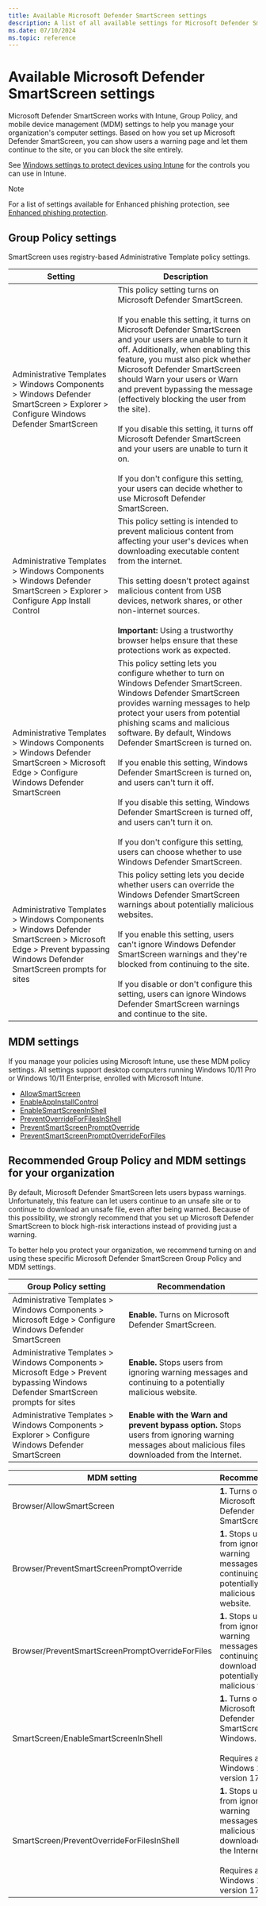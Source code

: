 ```yaml
---
title: Available Microsoft Defender SmartScreen settings
description: A list of all available settings for Microsoft Defender SmartScreen using Group Policy and mobile device management (MDM) settings.
ms.date: 07/10/2024
ms.topic: reference
---
```


# Available Microsoft Defender SmartScreen settings

Microsoft Defender SmartScreen works with Intune, Group Policy, and mobile device management (MDM) settings to help you manage your organization's computer settings. Based on how you set up Microsoft Defender SmartScreen, you can show users a warning page and let them continue to the site, or you can block the site entirely.

See [Windows settings to protect devices using Intune](/intune/endpoint-protection-windows-10#windows-defender-smartscreen-settings) for the controls you can use in Intune.

> [!NOTE]
> For a list of settings available for Enhanced phishing protection, see [Enhanced phishing protection](enhanced-phishing-protection.md#configure-enhanced-phishing-protection-for-your-organization).

## Group Policy settings

SmartScreen uses registry-based Administrative Template policy settings.

|Setting|Description|
|---|--- |
|Administrative Templates > Windows Components > Windows Defender SmartScreen > Explorer > Configure Windows Defender SmartScreen | This policy setting turns on Microsoft Defender SmartScreen. <br/><br/>If you enable this setting, it turns on Microsoft Defender SmartScreen and your users are unable to turn it off. Additionally, when enabling this feature, you must also pick whether Microsoft Defender SmartScreen should Warn your users or Warn and prevent bypassing the message (effectively blocking the user from the site).<br/><br/>If you disable this setting, it turns off Microsoft Defender SmartScreen and your users are unable to turn it on. <br/><br/>If you don't configure this setting, your users can decide whether to use Microsoft Defender SmartScreen.|
|Administrative Templates > Windows Components > Windows Defender SmartScreen > Explorer > Configure App Install Control| This policy setting is intended to prevent malicious content from affecting your user's devices when downloading executable content from the internet.<br/><br/>This setting doesn't protect against malicious content from USB devices, network shares, or other non-internet sources.<br/><br/>**Important:**  Using a trustworthy browser helps ensure that these protections work as expected.|
|Administrative Templates > Windows Components > Windows Defender SmartScreen > Microsoft Edge > Configure Windows Defender SmartScreen | This policy setting lets you configure whether to turn on Windows Defender SmartScreen. Windows Defender SmartScreen provides warning messages to help protect your users from potential phishing scams and malicious software. By default, Windows Defender SmartScreen is turned on. <br><br>If you enable this setting, Windows Defender SmartScreen is turned on, and users can't turn it off. <br><br>If you disable this setting, Windows Defender SmartScreen is turned off, and users can't turn it on. <br><br>If you don't configure this setting, users can choose whether to use Windows Defender SmartScreen. |
|Administrative Templates > Windows Components > Windows Defender SmartScreen > Microsoft Edge > Prevent bypassing Windows Defender SmartScreen prompts for sites | This policy setting lets you decide whether users can override the Windows Defender SmartScreen warnings about potentially malicious websites. <br><br>If you enable this setting, users can't ignore Windows Defender SmartScreen warnings and they're blocked from continuing to the site. <br><br>If you disable or don't configure this setting, users can ignore Windows Defender SmartScreen warnings and continue to the site. |

## MDM settings

If you manage your policies using Microsoft Intune, use these MDM policy settings. All settings support desktop computers running Windows 10/11 Pro or Windows 10/11 Enterprise, enrolled with Microsoft Intune.

- [AllowSmartScreen](/windows/client-management/mdm/policy-csp-browser#allowsmartscreen)
- [EnableAppInstallControl](/windows/client-management/mdm/policy-csp-smartscreen#enableappinstallcontrol)
- [EnableSmartScreenInShell](/windows/client-management/mdm/policy-csp-smartscreen#enablesmartscreeninshell)
- [PreventOverrideForFilesInShell](/windows/client-management/mdm/policy-csp-smartscreen#preventoverrideforfilesinshell)
- [PreventSmartScreenPromptOverride](/windows/client-management/mdm/policy-csp-browser#preventsmartscreenpromptoverride)
- [PreventSmartScreenPromptOverrideForFiles](/windows/client-management/mdm/policy-csp-browser#preventsmartscreenpromptoverrideforfiles)

## Recommended Group Policy and MDM settings for your organization

By default, Microsoft Defender SmartScreen lets users bypass warnings. Unfortunately, this feature can let users continue to an unsafe site or to continue to download an unsafe file, even after being warned. Because of this possibility, we strongly recommend that you set up Microsoft Defender SmartScreen to block high-risk interactions instead of providing just a warning.

To better help you protect your organization, we recommend turning on and using these specific Microsoft Defender SmartScreen Group Policy and MDM settings.

|Group Policy setting|Recommendation|
|--- |--- |
|Administrative Templates > Windows Components > Microsoft Edge > Configure Windows Defender SmartScreen|**Enable.**  Turns on Microsoft Defender SmartScreen.|
|Administrative Templates > Windows Components > Microsoft Edge > Prevent bypassing Windows Defender SmartScreen prompts for sites|**Enable.**  Stops users from ignoring warning messages and continuing to a potentially malicious website.|
|Administrative Templates > Windows Components > Explorer > Configure Windows Defender SmartScreen|**Enable with the Warn and prevent bypass option.**  Stops users from ignoring warning messages about malicious files downloaded from the Internet.|

|MDM setting|Recommendation|
|--- |--- |
|Browser/AllowSmartScreen|**1.**  Turns on Microsoft Defender SmartScreen.|
|Browser/PreventSmartScreenPromptOverride|**1.**  Stops users from ignoring warning messages and continuing to a potentially malicious website.|
|Browser/PreventSmartScreenPromptOverrideForFiles|**1.**  Stops users from ignoring warning messages and continuing to download potentially malicious files.|
|SmartScreen/EnableSmartScreenInShell|**1.**  Turns on Microsoft Defender SmartScreen in Windows.<br/><br/>Requires at least Windows 10, version 1703.|
|SmartScreen/PreventOverrideForFilesInShell|**1.**  Stops users from ignoring warning messages about malicious files downloaded from the Internet.<br/><br/>Requires at least Windows 10, version 1703.|
